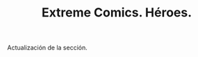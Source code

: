﻿---
layout: post-ea

title: Extreme Comics. Héroes.
meta: Extreme Comics. Héroes.
logo: D.jpg
order: 1

category: comics

lang: es
ref: extreme_comics_heroes
---

Actualización de la sección.
